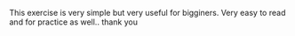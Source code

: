 This exercise is very simple but very useful for bigginers.
Very easy to read and for practice as well..
thank you
